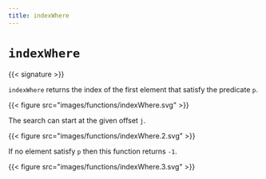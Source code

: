 ```yaml
---
title: indexWhere
---
```


# `indexWhere`

{{< signature >}}

`indexWhere` returns the index of the first element that satisfy the predicate `p`.

{{< figure src="images/functions/indexWhere.svg" >}}

The search can start at the given offset `j`.

{{< figure src="images/functions/indexWhere.2.svg" >}}

If no element satisfy `p` then this function returns `-1`.

{{< figure src="images/functions/indexWhere.3.svg" >}}
